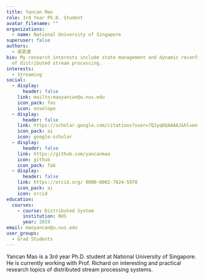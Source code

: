 ```yaml
---
title: Yancan Mao
role: 3rd Year Ph.D. Student
avatar_filename: ""
organizations:
  - name: National University of Singapore
superuser: false
authors:
  - 吳恩達
bio: My research interests include state management and dynamic reconfiguration
  of distributed stream processing.
interests:
  - Streaming
social:
  - display:
      header: false
    link: mailto:maoyancan@u.nus.edu
    icon_pack: fas
    icon: envelope
  - display:
      header: false
    link: https://scholar.google.com/citations?user=7QJyq0QAAAAJ&hl=en
    icon_pack: ai
    icon: google-scholar
  - display:
      header: false
    link: https://github.com/yancanmao
    icon: github
    icon_pack: fab
  - display:
      header: false
    link: https://orcid.org/ 0000-0002-7824-5978
    icon_pack: ai
    icon: orcid
education:
  courses:
    - course: Distributed System
      institution: NUS
      year: 2019
email: maoyancan@u.nus.edu
user_groups:
  - Grad Students
---
```

Yancan Mao is a 3rd year Ph.D. student at National University of Singapore. He is currently working with Prof. Richard on interesting and practical research topics of distributed stream processing systems.